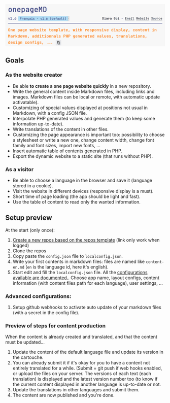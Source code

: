 ![title image](title.png)

## Goals
### As the website creator
- Be able **to create a one page website quickly** in a new repository.
- Write the general content inside Markdown files, including links and images. Markdown files can be local or remote, with automatic update activatable).
- Customizing of special values displayed at positions not usual in Markdown, with a config JSON file.
- Interpolate PHP generated values and generate them (to keep some information up-to-date).
- Write translations of the content in other files.
- Customizing the page appearance is important too: possibility to choose a stylesheet or write a new one, change content width, change font family and font sizes, import new fonts, ...
- Insert automatic table of contents generated in PHP.
- Export the dynamic website to a static site (that runs without PHP).

### As a visitor
- Be able to choose a language in the browser and save it (language stored in a cookie).
- Visit the website in different devices (responsive display is a must).
- Short time of page loading (the app should be light and fast).
- Use the table of content to read only the wanted information.

## Setup preview
At the start (only once):
1. [Create a new repos based on the repos template](https://github.com/KanFF/onepageMD/generate) (link only work when logged)
1. Clone the repos
1. Copy paste the `config.json` file to `localconfig.json`.
1. Write your first contents in markdown files: files are named like `content-en.md` (`en` is the language id, here it's english).
1. Start edit and fill the `localconfig.json` file. All the [configurations available are documented.](/CONFIGURATION.md). Choose app name, layout configs, content information (with content files path for each language), user settings, ...

### Advanced configurations:
1. Setup github webhooks to activate auto update of your markdown files (with a secret in the config file).

### Preview of steps for content production
When the content is already created and translated, and that the content must be updated...
1. Update the content of the default language file and update its version in the cartouche.
1. You can already submit it if it's okay for you to have a content not entirely translated for a while. (Submit = git push if web hooks enabled, or upload the files on your server. The versions of each text (each translation) is displayed and the latest version number too (to know if the current content displayed in another language is up-to-date or not.
1. Update the translations in other languages and submit them.
1. The content are now published and you're done.
